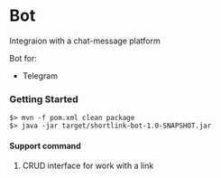 # Bot

Integraion with a chat-message platform

Bot for:

  - Telegram

### Getting Started

```
$> mvn -f pom.xml clean package
$> java -jar target/shortlink-bot-1.0-SNAPSHOT.jar
```

#### Support command

1. CRUD interface for work with a link
